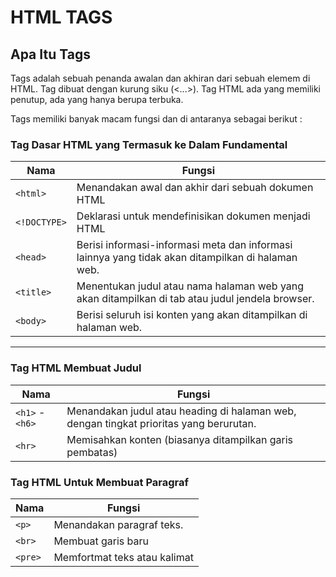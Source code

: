 # HTML TAGS
## Apa Itu Tags

Tags adalah sebuah penanda awalan dan akhiran dari sebuah elemem di HTML. Tag dibuat dengan kurung siku (<...>). Tag HTML ada yang memiliki penutup, ada yang hanya berupa terbuka.

Tags memiliki banyak macam fungsi dan di antaranya sebagai berikut :

### Tag Dasar HTML yang Termasuk ke Dalam Fundamental
| Nama | Fungsi |
|------|--------|
| `<html>`        | Menandakan awal dan akhir dari sebuah dokumen HTML|                                                 |
| `<!DOCTYPE>`    | Deklarasi untuk mendefinisikan dokumen menjadi HTML                                                 |
| `<head>`        | Berisi informasi-informasi meta dan informasi lainnya yang tidak akan ditampilkan di halaman web.   |
| `<title>`       | Menentukan judul atau nama halaman web yang akan ditampilkan di tab atau judul jendela browser.     |
| `<body>`        | Berisi seluruh isi konten yang akan ditampilkan di halaman web.                                     |
<hr>

### Tag HTML Membuat Judul
| Nama | Fungsi |
|------|--------|
| `<h1>` - `<h6>` | Menandakan judul atau heading di halaman web, dengan tingkat prioritas yang berurutan.            |
| `<hr>` | Memisahkan konten (biasanya ditampilkan garis pembatas) |

### Tag HTML Untuk Membuat Paragraf 
| Nama | Fungsi |
|------|--------|
| `<p>`           | Menandakan paragraf teks.                                                                          |
| `<br>`          | Membuat garis baru                                                                                 |
| `<pre>`         |  Memfortmat teks atau kalimat                                                                      | 
